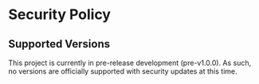 # Security Policy

## Supported Versions

This project is currently in pre-release development (pre-v1.0.0). As such, no versions are officially supported with security updates at this time.
